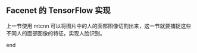 Facenet 的 TensorFlow 实现
---
上一节使用 mtcnn 可以将图片中的人的面部图像切割出来，这一节就要捕捉这些不同人的面部图像的特征，实现人脸识别。
































end

